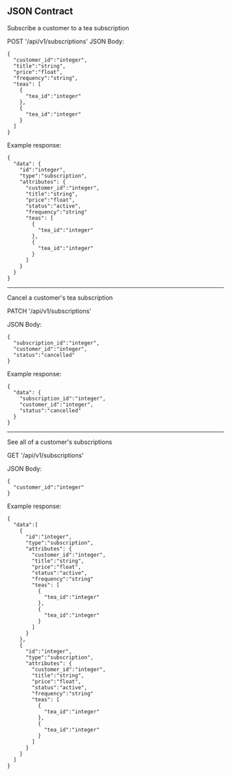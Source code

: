 ## JSON Contract 

Subscribe a customer to a tea subscription

POST '/api/v1/subscriptions'
JSON Body: 
```
{
  "customer_id":"integer",
  "title":"string",
  "price":"float",
  "frequency":"string",
  "teas": [
    {
      "tea_id":"integer"
    },
    {
      "tea_id":"integer"
    }
  ] 
}
```
Example response: 
```
{
  "data": {
    "id":"integer",
    "type":"subscription",
    "attributes": {
      "customer_id":"integer",
      "title":"string",
      "price":"float",
      "status":"active",
      "frequency":"string"
      "teas": [
        {
          "tea_id":"integer"
        },
        {
          "tea_id":"integer"
        }
      ] 
    }
  }
}
```

---

Cancel a customer's tea subscription

PATCH '/api/v1/subscriptions'

JSON Body:
```
{
  "subscription_id":"integer",
  "customer_id":"integer",
  "status":"cancelled"
}
```
Example response:
```
{
  "data": {
    "subscription_id":"integer",
    "customer_id":"integer",
    "status":"cancelled"
  }
}
```
---

See all of a customer's subscriptions

GET '/api/v1/subscriptions'

JSON Body: 
```
{
  "customer_id":"integer"
}
```
Example response:
```
{
  "data":[
    {
      "id":"integer",
      "type":"subscription",
      "attributes": {
        "customer_id":"integer",
        "title":"string",
        "price":"float",
        "status":"active",
        "frequency":"string"
        "teas": [
          {
            "tea_id":"integer"
          },
          {
            "tea_id":"integer"
          }
        ] 
      }
    },
    {
      "id":"integer",
      "type":"subscription",
      "attributes": {
        "customer_id":"integer",
        "title":"string",
        "price":"float",
        "status":"active",
        "frequency":"string"
        "teas": [
          {
            "tea_id":"integer"
          },
          {
            "tea_id":"integer"
          }
        ] 
      }
    }
  ]
}
```